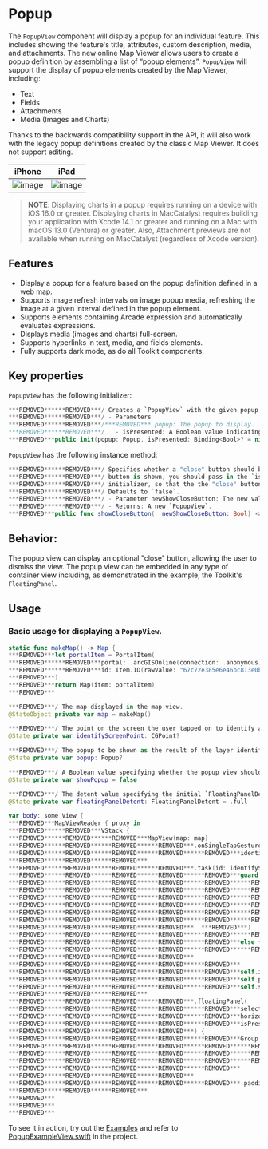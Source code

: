#  Popup

The `PopupView` component will display a popup for an individual feature. This includes showing the feature's title, attributes, custom description, media, and attachments. The new online Map Viewer allows users to create a popup definition by assembling a list of “popup elements”. `PopupView` will support the display of popup elements created by the Map Viewer, including:

- Text
- Fields
- Attachments
- Media (Images and Charts)

Thanks to the backwards compatibility support in the API, it will also work with the legacy popup definitions created by the classic Map Viewer. It does not support editing.

|iPhone|iPad|
|:--:|:--:|
|![image](https:***REMOVED***user-images.githubusercontent.com/3998072/203422507-66b6c6dc-a6c3-4040-b996-9c0da8d4e580.png)|![image](https:***REMOVED***user-images.githubusercontent.com/3998072/203422665-c4759c1f-5863-4251-94df-ed7a06ac7a8f.png)|

> **NOTE**: Displaying charts in a popup requires running on a device with iOS 16.0 or greater. Displaying charts in MacCatalyst requires building your application with Xcode 14.1 or greater and running on a Mac with macOS 13.0 (Ventura) or greater.  Also, Attachment previews are not available when running on MacCatalyst (regardless of Xcode version).

## Features

- Display a popup for a feature based on the popup definition defined in a web map.
- Supports image refresh intervals on image popup media, refreshing the image at a given interval defined in the popup element.
- Supports elements containing Arcade expression and automatically evaluates expressions.
- Displays media (images and charts) full-screen.
- Supports hyperlinks in text, media, and fields elements.
- Fully supports dark mode, as do all Toolkit components.

## Key properties

`PopupView` has the following initializer:

```swift
***REMOVED******REMOVED***/ Creates a `PopupView` with the given popup.
***REMOVED******REMOVED***/ - Parameters
***REMOVED******REMOVED***/***REMOVED*** popup: The popup to display.
***REMOVED******REMOVED***/   - isPresented: A Boolean value indicating if the view is presented.
***REMOVED***public init(popup: Popup, isPresented: Binding<Bool>? = nil)
```

`PopupView` has the following instance method:

```swift
***REMOVED******REMOVED***/ Specifies whether a "close" button should be shown to the right of the popup title. If the "close"
***REMOVED******REMOVED***/ button is shown, you should pass in the `isPresented` argument to the `PopupView`
***REMOVED******REMOVED***/ initializer, so that the the "close" button can close the view.
***REMOVED******REMOVED***/ Defaults to `false`.
***REMOVED******REMOVED***/ - Parameter newShowCloseButton: The new value.
***REMOVED******REMOVED***/ - Returns: A new `PopupView`.
***REMOVED***public func showCloseButton(_ newShowCloseButton: Bool) -> PopupView.PopupView
```

## Behavior:

The popup view can display an optional "close" button, allowing the user to dismiss the view.  The popup view can be embedded in any type of container view including, as demonstrated in the example, the Toolkit's `FloatingPanel`.

## Usage

### Basic usage for displaying a `PopupView`.

```swift
static func makeMap() -> Map {
***REMOVED***let portalItem = PortalItem(
***REMOVED******REMOVED***portal: .arcGISOnline(connection: .anonymous),
***REMOVED******REMOVED***id: Item.ID(rawValue: "67c72e385e6e46bc813e0b378696aba8")!
***REMOVED***)
***REMOVED***return Map(item: portalItem)
***REMOVED***

***REMOVED***/ The map displayed in the map view.
@StateObject private var map = makeMap()

***REMOVED***/ The point on the screen the user tapped on to identify a feature.
@State private var identifyScreenPoint: CGPoint?

***REMOVED***/ The popup to be shown as the result of the layer identify operation.
@State private var popup: Popup?

***REMOVED***/ A Boolean value specifying whether the popup view should be shown or not.
@State private var showPopup = false

***REMOVED***/ The detent value specifying the initial `FloatingPanelDetent`.  Defaults to "full".
@State private var floatingPanelDetent: FloatingPanelDetent = .full

var body: some View {
***REMOVED***MapViewReader { proxy in
***REMOVED******REMOVED***VStack {
***REMOVED******REMOVED******REMOVED***MapView(map: map)
***REMOVED******REMOVED******REMOVED******REMOVED***.onSingleTapGesture { screenPoint, _ in
***REMOVED******REMOVED******REMOVED******REMOVED******REMOVED***identifyScreenPoint = screenPoint
***REMOVED******REMOVED******REMOVED***
***REMOVED******REMOVED******REMOVED******REMOVED***.task(id: identifyScreenPoint) {
***REMOVED******REMOVED******REMOVED******REMOVED******REMOVED***guard let identifyScreenPoint = identifyScreenPoint,
***REMOVED******REMOVED******REMOVED******REMOVED******REMOVED******REMOVED***  let identifyResult = await Result(awaiting: {
***REMOVED******REMOVED******REMOVED******REMOVED******REMOVED******REMOVED******REMOVED***  try await proxy.identifyLayers(
***REMOVED******REMOVED******REMOVED******REMOVED******REMOVED******REMOVED******REMOVED******REMOVED***screenPoint: identifyScreenPoint,
***REMOVED******REMOVED******REMOVED******REMOVED******REMOVED******REMOVED******REMOVED******REMOVED***tolerance: 10,
***REMOVED******REMOVED******REMOVED******REMOVED******REMOVED******REMOVED******REMOVED******REMOVED***returnPopupsOnly: true
***REMOVED******REMOVED******REMOVED******REMOVED******REMOVED******REMOVED******REMOVED***  )
***REMOVED******REMOVED******REMOVED******REMOVED***  ***REMOVED***)
***REMOVED******REMOVED******REMOVED******REMOVED******REMOVED******REMOVED***.cancellationToNil()
***REMOVED******REMOVED******REMOVED******REMOVED******REMOVED***else {
***REMOVED******REMOVED******REMOVED******REMOVED******REMOVED******REMOVED***return
***REMOVED******REMOVED******REMOVED******REMOVED***
***REMOVED******REMOVED******REMOVED******REMOVED******REMOVED***
***REMOVED******REMOVED******REMOVED******REMOVED******REMOVED***self.identifyScreenPoint = nil
***REMOVED******REMOVED******REMOVED******REMOVED******REMOVED***self.popup = try? identifyResult.get().first?.popups.first
***REMOVED******REMOVED******REMOVED******REMOVED******REMOVED***self.showPopup = self.popup != nil
***REMOVED******REMOVED******REMOVED***
***REMOVED******REMOVED******REMOVED******REMOVED***.floatingPanel(
***REMOVED******REMOVED******REMOVED******REMOVED******REMOVED***selectedDetent: $floatingPanelDetent,
***REMOVED******REMOVED******REMOVED******REMOVED******REMOVED***horizontalAlignment: .leading,
***REMOVED******REMOVED******REMOVED******REMOVED******REMOVED***isPresented: $showPopup
***REMOVED******REMOVED******REMOVED******REMOVED***) {
***REMOVED******REMOVED******REMOVED******REMOVED******REMOVED***Group {
***REMOVED******REMOVED******REMOVED******REMOVED******REMOVED******REMOVED***if let popup = popup {
***REMOVED******REMOVED******REMOVED******REMOVED******REMOVED******REMOVED******REMOVED***PopupView(popup: popup, isPresented: $showPopup)
***REMOVED******REMOVED******REMOVED******REMOVED******REMOVED******REMOVED******REMOVED******REMOVED***.showCloseButton(true)
***REMOVED******REMOVED******REMOVED******REMOVED******REMOVED***
***REMOVED******REMOVED******REMOVED******REMOVED***
***REMOVED******REMOVED******REMOVED******REMOVED******REMOVED***.padding()
***REMOVED******REMOVED******REMOVED***
***REMOVED***
***REMOVED***
***REMOVED***
```

To see it in action, try out the [Examples](../../Examples) and refer to [PopupExampleView.swift](../../Examples/Examples/PopupExampleView.swift) in the project.
